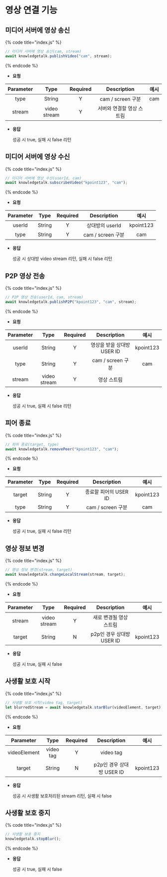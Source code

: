 # 영상 연결 기능

## 미디어 서버에 영상 송신

{% code title="index.js" %}

```javascript
// 미디어 서버에 영상 송신(cam, stream)
await knowledgetalk.publishVideo("cam", stream);
```

{% endcode %}

- **요청**

| <center>**Parameter**</center> | <center>**Type**</center> | <center>**Required**</center> | <center>**Description**</center> | <center>**예시**</center> |
| :----------------------------: | :-----------------------: | :---------------------------: | :------------------------------: | :-----------------------: |
|              type              |          String           |               Y               |        cam / screen 구분         |            cam            |
|             stream             |       video stream        |               Y               |    서버와 연결할 영상 스트림     |                           |

- **응답**

  성공 시 true, 실패 시 false 리턴

## 미디어 서버에 영상 수신

{% code title="index.js" %}

```javascript
// 미디어 서버에 영상 수신(userId, cam)
await knowledgetalk.subscribeVideo("kpoint123", "cam");
```

{% endcode %}

- **요청**

| <center>**Parameter**</center> | <center>**Type**</center> | <center>**Required**</center> | <center>**Description**</center> | <center>**예시**</center> |
| :----------------------------: | :-----------------------: | :---------------------------: | :------------------------------: | :-----------------------: |
|             userId             |          String           |               Y               |         상대방의 userId          |         kpoint123         |
|              type              |          String           |               Y               |        cam / screen 구분         |            cam            |

- **응답**

  성공 시 상대방 video stream 리턴, 실패 시 false 리턴

## P2P 영상 전송

{% code title="index.js" %}

```javascript
// P2P 영상 전송(userId, cam, stream)
await knowledgetalk.publishP2P("kpoint123", "cam", stream);
```

{% endcode %}

- **요청**

| <center>**Parameter**</center> | <center>**Type**</center> | <center>**Required**</center> | <center>**Description**</center> | <center>**예시**</center> |
| :----------------------------: | :-----------------------: | :---------------------------: | :------------------------------: | :-----------------------: |
|             userId             |          String           |               Y               |    영상을 받을 상대방 USER ID    |         kpoint123         |
|              type              |          String           |               Y               |        cam / screen 구분         |            cam            |
|             stream             |       video stream        |               Y               |           영상 스트림            |                           |

- **응답**

  성공 시 true, 실패 시 false 리턴

## 피어 종료

{% code title="index.js" %}

```javascript
// 피어 종료(target, type)
await knowledgetalk.removePeer("kpoint123", "cam");
```

{% endcode %}

- **요청**

| <center>**Parameter**</center> | <center>**Type**</center> | <center>**Required**</center> | <center>**Description**</center> | <center>**예시**</center> |
| :----------------------------: | :-----------------------: | :---------------------------: | :------------------------------: | :-----------------------: |
|             target             |          String           |               Y               |      종료할 피어의 USER ID       |         kpoint123         |
|              type              |          String           |               Y               |        cam / screen 구분         |            cam            |

- **응답**

  성공 시 true, 실패 시 false 리턴

## 영상 정보 변경

{% code title="index.js" %}

```javascript
// 영상 정보 변경(stream, target)
await knowledgetalk.changeLocalStream(stream, target);
```

{% endcode %}

- **요청**

| <center>**Parameter**</center> | <center>**Type**</center> | <center>**Required**</center> | <center>**Description**</center> | <center>**예시**</center> |
| :----------------------------: | :-----------------------: | :---------------------------: | :------------------------------: | :-----------------------: |
|             stream             |       video stream        |               Y               |     새로 변경될 영상 스트림      |                           |
|             target             |          String           |               N               |      p2p인 경우 상대방 USER ID       |         kpoint123         |

- **응답**

  성공 시 true, 실패 시 false

## 사생활 보호 시작

{% code title="index.js" %}

```javascript
// 사생활 보호 시작(video tag, target)
let blurredStream = await knowledgetalk.starBlur(videoElement, target);
```

{% endcode %}

- **요청**

| <center>**Parameter**</center> | <center>**Type**</center> | <center>**Required**</center> | <center>**Description**</center> | <center>**예시**</center> |
| :----------------------------: | :-----------------------: | :---------------------------: | :------------------------------: | :-----------------------: |
|             videoElement             |          video tag           |               Y               |         video tag          |                  |
|             target             |          String           |               N               |      p2p인 경우 상대방 USER ID       |         kpoint123         |

- **응답**

  성공 시 사생활 보호처리된 stream 리턴, 실패 시 false


## 사생활 보호 중지

{% code title="index.js" %}

```javascript
// 사생활 보호 중지
knowledgetalk.stopBlur();
```

{% endcode %}

- **응답**

  성공 시 true, 실패 시 false